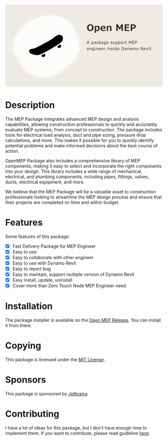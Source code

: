 ![](docs/img/openmep.png)

# Description

The MEP Package integrates advanced MEP design and analysis capabilities, allowing construction professionals to quickly
and accurately evaluate MEP systems, from concept to construction. The package includes tools for electrical load
analysis, duct and pipe sizing, pressure drop calculations, and more. This makes it possible for you to quickly identify
potential problems and make informed decisions about the best course of action.

OpenMEP Package also includes a comprehensive library of MEP components, making it easy to select and incorporate the
right components into your design. This library includes a wide range of mechanical, electrical, and plumbing
components, including pipes, fittings, valves, ducts, electrical equipment, and more.

We believe that the MEP Package will be a valuable asset to construction professionals looking to streamline the MEP
design process and ensure that their projects are completed on time and within budget.

# Features

Some features of this package:

- [x] Fast Delivery Package for MEP Engineer
- [x] Easy to use
- [x] Easy to collaborate with other engineer
- [x] Easy to use with Dynamo Revit
- [x] Easy to report bug
- [x] Easy to maintain, support multiple version of Dynamo Revit
- [x] Easy install, update, uninstall
- [x] Cover more than Zero Touch Node MEP Engineer need.

# Installation

The package installer is available on the [Open MEP Release](https://github.com/chuongmep/OpenMEP/releases/latest). You
can install it from there.

# Copying

This package is licensed under the [MIT License](LICENSE).

# Sponsors

This package is sponsored by [Jetbrains](https://www.jetbrains.com/?from=OpenMEP)

# Contributing

I have a lot of ideas for this package, but I don't have enough time to implement them. If you want to contribute,
please read guideline [here](CONTRIBUTING.md).


